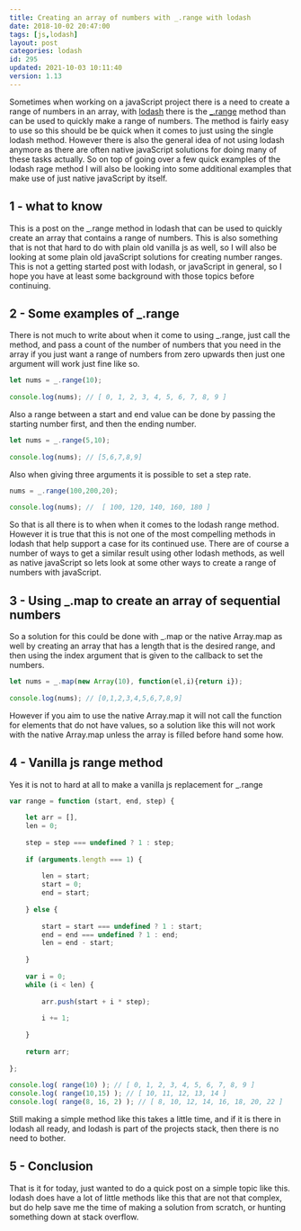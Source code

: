 ```yaml
---
title: Creating an array of numbers with _.range with lodash
date: 2018-10-02 20:47:00
tags: [js,lodash]
layout: post
categories: lodash
id: 295
updated: 2021-10-03 10:11:40
version: 1.13
---
```


Sometimes when working on a javaScript project there is a need to create a range of numbers in an array, with [lodash](https://lodash.com/) there is the [\_.range](https://lodash.com/docs/4.17.10#range) method than can be used to quickly make a range of numbers. The method is fairly easy to use so this should be be quick when it comes to just using the single lodash method. However there is also the general idea of not using lodash anymore as there are often native javaScript solutions for doing many of these tasks actually. So on top of going over a few quick examples of the lodash rage method I will also be looking into some additional examples that make use of just native javaScript by itself.

<!-- more -->

## 1 - what to know

This is a post on the \_.range method in lodash that can be used to quickly create an array that contains a range of numbers. This is also something that is not that hard to do with plain old vanilla js as well, so I will also be looking at some plain old javaScript solutions for creating number ranges. This is not a getting started post with lodash, or javaScript in general, so I hope you have at least some background with those topics before continuing.

## 2 - Some examples of \_.range

There is not much to write about when it come to using \_.range, just call the method, and pass a count of the number of numbers that you need in the array if you just want a range of numbers from zero upwards then just one argument will work just fine like so.

```js
let nums = _.range(10);
 
console.log(nums); // [ 0, 1, 2, 3, 4, 5, 6, 7, 8, 9 ]
```

Also a range between a start and end value can be done by passing the starting number first, and then the ending number.

```js
let nums = _.range(5,10);
 
console.log(nums); // [5,6,7,8,9]
```

Also when giving three arguments it is possible to set a step rate.

```js
nums = _.range(100,200,20);
 
console.log(nums); //  [ 100, 120, 140, 160, 180 ]
```

So that is all there is to when when it comes to the lodash range method. However it is true that this is not one of the most compelling methods in lodash that help support a case for its continued use. There are of course a number of ways to get a similar result using other lodash methods, as well as native javaScript so lets look at some other ways to create a range of numbers with javaScript.

## 3 - Using \_.map to create an array of sequential numbers

So a solution for this could be done with \_.map or the native Array.map as well by creating an array that has a length that is the desired range, and then using the index argument that is given to the callback to set the numbers.

```js
let nums = _.map(new Array(10), function(el,i){return i});
 
console.log(nums); // [0,1,2,3,4,5,6,7,8,9]
```

However if you aim to use the native Array.map it will not call the function for elements that do not have values, so a solution like this will not work with the native Array.map unless the array is filled before hand some how.

## 4 - Vanilla js range method

Yes it is not to hard at all to make a vanilla js replacement for \_.range

```js
var range = function (start, end, step) {
 
    let arr = [],
    len = 0;
 
    step = step === undefined ? 1 : step;
 
    if (arguments.length === 1) {
 
        len = start;
        start = 0;
        end = start;
 
    } else {
 
        start = start === undefined ? 1 : start;
        end = end === undefined ? 1 : end;
        len = end - start;
 
    }
 
    var i = 0;
    while (i < len) {
 
        arr.push(start + i * step);
 
        i += 1;
 
    }
 
    return arr;
 
};
 
console.log( range(10) ); // [ 0, 1, 2, 3, 4, 5, 6, 7, 8, 9 ]
console.log( range(10,15) ); // [ 10, 11, 12, 13, 14 ]
console.log( range(8, 16, 2) ); // [ 8, 10, 12, 14, 16, 18, 20, 22 ]
```

Still making a simple method like this takes a little time, and if it is there in lodash all ready, and lodash is part of the projects stack, then there is no need to bother.

## 5 - Conclusion

That is it for today, just wanted to do a quick post on a simple topic like this. lodash does have a lot of little methods like this that are not that complex, but do help save me the time of making a solution from scratch, or hunting something down at stack overflow.
